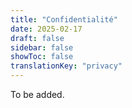 ```yaml
---
title: "Confidentialité"
date: 2025-02-17
draft: false
sidebar: false
showToc: false
translationKey: "privacy"
---
```


To be added.